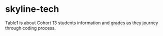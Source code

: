 # skyline-tech
Table1 is about Cohort 13 students information and grades as they journey through coding process. 
